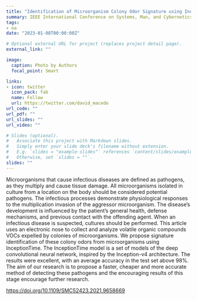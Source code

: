 ```yaml
---
title: "Identification of Microorganism Colony Odor Signature using InceptionTime"
summary: IEEE International Conference on Systems, Man, and Cybernetics (SMC) 2021
tags:
- oa
date: "2023-01-08T00:00:00Z"

# Optional external URL for project (replaces project detail page).
external_link: ""

image:
  caption: Photo by Authors
  focal_point: Smart

links:
- icon: twitter
  icon_pack: fab
  name: Follow
  url: https://twitter.com/david_macedo
url_code: ""
url_pdf: ""
url_slides: ""
url_video: ""

# Slides (optional).
#   Associate this project with Markdown slides.
#   Simply enter your slide deck's filename without extension.
#   E.g. `slides = "example-slides"` references `content/slides/example-slides.md`.
#   Otherwise, set `slides = ""`.
slides: ""
---
```


Microorganisms that cause infectious diseases are defined as pathogens, as they multiply and cause tissue damage. All microorganisms isolated in culture from a location on the body should be considered potential pathogens. The infectious processes demonstrate physiological responses to the multiplication invasion of the aggressor microorganism. The disease’s development is influenced by the patient’s general health, defense mechanisms, and previous contact with the offending agent. When an infectious disease is suspected, cultures should be performed. This article uses an electronic nose to collect and analyze volatile organic compounds VOCs expelled by colonies of microorganisms. We propose signature identification of these colony odors from microorganisms using InceptionTime. The InceptionTime model is a set of models of the deep convolutional neural network, inspired by the Inception-v4 architecture. The results were excellent, with an average accuracy in the test set above 98%. The aim of our research is to propose a faster, cheaper and more accurate method of detecting these pathogens and the encouraging results of this stage encourage further research.

https://doi.org/10.1109/SMC52423.2021.9658669
